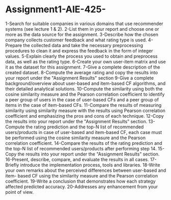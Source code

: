 # Assignment1-AIE-425-
1-Search for suitable companies in various domains that use recommender systems (see lecture 1 & 2). 
2-List them in your report and choose one or more as the data source for the assignment. 
3-Describe how the chosen company collects customer feedback and what rating type is used. 
4-Prepare the collected data and take the necessary preprocessing procedures to clean it and express the feedback in the form of integer values. 
5-Explain clearly the process you used to obtain and preprocess data, as well as the rating type.
6-Create your own user-item matrix and use it as the dataset for this assignment. 
7-Give a complete description of the created dataset. 
8-Compute the average rating and copy the results into your report under the "Assignment Results" section 
9-Give a complete background/overview about user-based and item-based CF algorithms, and their detailed analytical solutions. 
10-Compute the similarity using both the cosine similarity measure and the Pearson correlation coefficient to identify a peer group of users in the case of user-based CFs and a peer group of items in the case of item-based CFs. 
11-Compare the results of measuring similarity using similarity measure with the results using Pearson correlation coefficient and emphasizing the pros and cons of each technique. 
12-Copy the results into your report under the "Assignment Results” section. 
13-Compute the rating prediction and the top-N list of recommended users/products in case of user-based and item-based CF, each case must be performed using the cosine similarity measure and the Pearson correlation coefficient. 
14-Compare the results of the rating prediction and the top-N list of recommended users/products after performing step 14. 
15-Copy the results into your report under the "Assignment Results” section. 
16-Present, describe, compare, and evaluate the results in all cases. 
17-Briefly introduce the implementation process, tools and libraries. 
18-Write your own remarks about the perceived differences between user-based and item- based CF using the similarity measure and the Pearson correlation coefficient. 
19-Write a conclusion that demonstrates how each strategy affected predicted accuracy. 
20-Addresses any enhancement from your point of view. 
